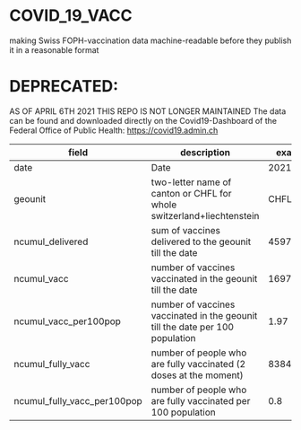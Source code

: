 # COVID_19_VACC
making Swiss FOPH-vaccination data machine-readable before they publish it in a reasonable format

# DEPRECATED:
AS OF APRIL 6TH 2021 THIS REPO IS NOT LONGER MAINTAINED
The data can be found and downloaded directly on the Covid19-Dashboard of the Federal Office of Public Health: https://covid19.admin.ch

|field|description|example|
|---|---|---|
|date|Date|2021&#x2011;01&#x2011;21|
|geounit|two-letter name of canton or CHFL for whole switzerland+liechtenstein|CHFL|
|ncumul_delivered|sum of vaccines delivered to the geounit till the date|459700|
|ncumul_vacc|number of vaccines vaccinated in the geounit till the date|169783|
|ncumul_vacc_per100pop|number of vaccines vaccinated in the geounit till the date per 100 population|1.97|
|ncumul_fully_vacc|number of people who are fully vaccinated (2 doses at the moment)|83842|
|ncumul_fully_vacc_per100pop|number of people who are fully vaccinated per 100 population|0.8|
